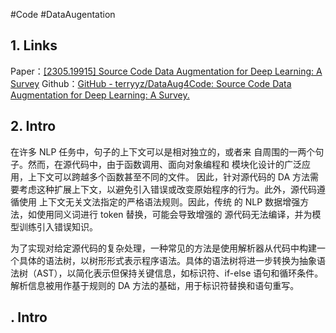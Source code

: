 #Code #DataAugentation
## 1. Links
Paper：[[2305.19915] Source Code Data Augmentation for Deep Learning: A Survey](https://arxiv.org/abs/2305.19915)
Github：[GitHub - terryyz/DataAug4Code: Source Code Data Augmentation for Deep Learning: A Survey.](https://github.com/terryyz/DataAug4Code)

## 2. Intro
在许多 NLP 任务中，句子的上下文可以是相对独立的，或者来 自周围的一两个句子。然而，在源代码中，由于函数调用、面向对象编程和 模块化设计的广泛应用，上下文可以跨越多个函数甚至不同的文件。 因此，针对源代码的 DA 方法需要考虑这种扩展上下文，以避免引入错误或改变原始程序的行为。此外，源代码遵循使用 上下文无关文法指定的严格语法规则。因此，传统 的 NLP 数据增强方法，如使用同义词进行 token 替换，可能会导致增强的 源代码无法编译，并为模型训练引入错误知识。

为了实现对给定源代码的复杂处理，一种常见的方法是使用解析器从代码中构建一个具体的语法树，以树形形式表示程序语法。具体的语法树将进一步转换为抽象语法树（AST），以简化表示但保持关键信息，如标识符、if-else 语句和循环条件。
解析信息被用作基于规则的 DA 方法的基础，用于标识符替换和语句重写。

## . Intro